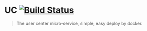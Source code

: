 # UC [![Build Status](https://travis-ci.org/honpery/UC.svg?branch=master)](https://travis-ci.org/honpery/UC)

> The user center micro-service, simple, easy deploy by docker.
